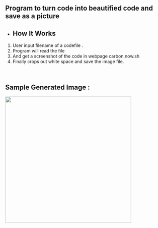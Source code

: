 <h2 >Program to turn code into beautified code and save as a picture </h2>

<ul>
  <li>
    <h2><strong>    How It Works      </h2></strong>
  </li>
</ul>

<ol>
  <li>User input filename of a codefile .</li>
  <li>Program will read the file</li>
  <li>And get a screenshot of the code in webpage carbon.now.sh</li>
  <li>Finally crops out white space and save the image file.</li>
</ol>
</br>
<h2> Sample Generated Image : </h2>
<img src='https://user-images.githubusercontent.com/62290930/130054740-613e9a77-2c73-4267-9929-540098428c29.png' width='400px' >


